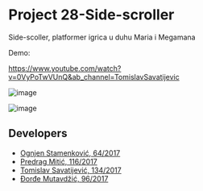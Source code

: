 # Project 28-Side-scroller

Side-scoller, platformer igrica u duhu Maria i Megamana

Demo:

https://www.youtube.com/watch?v=0VyPoTwVUnQ&ab_channel=TomislavSavatijevic

![image](https://user-images.githubusercontent.com/56790327/143857713-97a7c524-7af3-462f-b80b-a689e8c1f2ec.png)

![image](https://user-images.githubusercontent.com/56790327/143857748-d8d58ee6-aad2-49b2-aa81-814cf3c5334d.png)

## Developers

- [Ognjen Stamenković, 64/2017](https://gitlab.com/ogimatf)
- [Predrag Mitić, 116/2017](https://gitlab.com/pm98)
- [Tomislav Savatijević, 134/2017](https://gitlab.com/phalto)
- [Đorđe Mutavdžić, 96/2017](https://gitlab.com/v1rtuoso)
